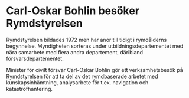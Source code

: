 # Carl-Oskar Bohlin besöker Rymdstyrelsen

Rymdstyrelsen bildades 1972 men har anor till tidigt i rymdålderns begynnelse. Myndigheten sorteras under utbildningsdepartementet med nära samarbete med flera andra departement, däribland försvarsdepartementet.

Minister för civilt försvar Carl\-Oskar Bohlin gör ett verksamhetsbesök på Rymdstyrelsen för att ta del av det rymdbaserade arbetet med kunskapsinhämtning, analysarbete för t.ex. navigation och katastrofhantering.
